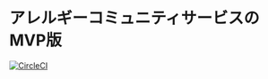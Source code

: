 # アレルギーコミュニティサービスのMVP版

[![CircleCI](https://circleci.com/gh/studioTeaTwo/sns.svg?style=svg&circle-token=a0363b11893f86f5983afd158f1d7d1c1fc5f4bf)](https://circleci.com/gh/studioTeaTwo/sns)
